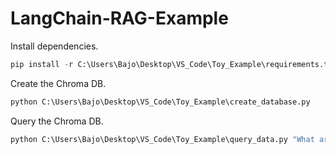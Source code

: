 # LangChain-RAG-Example

Install dependencies.

```python
pip install -r C:\Users\Bajo\Desktop\VS_Code\Toy_Example\requirements.txt
```

Create the Chroma DB.

```python
python C:\Users\Bajo\Desktop\VS_Code\Toy_Example\create_database.py
```

Query the Chroma DB.

```python
python C:\Users\Bajo\Desktop\VS_Code\Toy_Example\query_data.py "What are some reasons why African Americans have a higher rate of depression than other races?"
```
